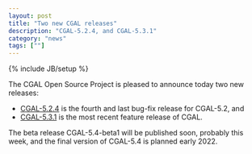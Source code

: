 ```yaml
---
layout: post
title: "Two new CGAL releases"
description: "CGAL-5.2.4, and CGAL-5.3.1"
category: "news"
tags: [""]
---
```

{% include JB/setup %}

<div markdown="1">
The CGAL Open Source Project is pleased to announce today two new releases:

  * [CGAL-5.2.4](/2021/12/13/cgal524) is the fourth and last bug-fix release for CGAL-5.2, and
  * [CGAL-5.3.1](/2021/12/13/cgal531) is the most recent feature release of CGAL.

The beta release CGAL-5.4-beta1 will be published soon, probably this week, and the final version of CGAL-5.4 is planned early 2022.

</div>

